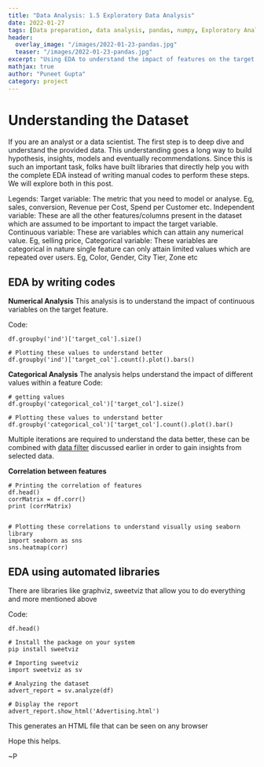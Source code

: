 ```yaml
---
title: "Data Analysis: 1.5 Exploratory Data Analysis"
date: 2022-01-27
tags: [Data preparation, data analysis, pandas, numpy, Exploratory Analysis, EDA]
header:
  overlay_image: "/images/2022-01-23-pandas.jpg"
  teaser: "/images/2022-01-23-pandas.jpg"
excerpt: "Using EDA to understand the impact of features on the target variable"
mathjax: true
author: "Puneet Gupta"
category: project
---
```


# Understanding the Dataset

If you are an analyst or a data scientist. The first step is to deep dive and understand the provided data. This understanding goes a long way to build hypothesis, insights, models and eventually recommendations. Since this is such an important task, folks have built libraries that directly help you with the complete EDA instead of writing manual codes to perform these steps. We will explore both in this post.

Legends:
Target variable: The metric that you need to model or analyse. Eg, sales, conversion, Revenue per Cost, Spend per Customer etc.
Independent variable: These are all the other features/columns present in the dataset which are assumed to be important to impact the target variable.
Continuous variable: These are variables which can attain any numerical value. Eg, selling price,
Categorical variable: These variables are categorical in nature single feature can only attain limited values which are repeated over users. Eg, Color, Gender, City Tier, Zone etc

## EDA by writing codes

**Numerical Analysis**
This analysis is to understand the impact of continuous variables on the target feature.

Code:
```
df.groupby('ind')['target_col'].size()

# Plotting these values to understand better
df.groupby('ind')['target_col'].count().plot().bars()
```

**Categorical Analysis**
The analysis helps understand the impact of different values within a feature
Code:
```
# getting values
df.groupby('categorical_col')['target_col'].size()

# Plotting these values to understand better
df.groupby('categorical_col')['target_col'].count().plot().bar()
```
Multiple iterations are required to understand the data better, these can be combined with [data filter]() discussed earlier in order to gain insights from selected data.

**Correlation between features**
```
# Printing the correlation of features
df.head()
corrMatrix = df.corr()
print (corrMatrix)


# Plotting these correlations to understand visually using seaborn library
import seaborn as sns
sns.heatmap(corr)
```


## EDA using automated libraries

There are libraries like graphviz, sweetviz that allow you to do everything and more mentioned above

Code:
```
df.head()

# Install the package on your system
pip install sweetviz

# Importing sweetviz
import sweetviz as sv

# Analyzing the dataset
advert_report = sv.analyze(df)

# Display the report
advert_report.show_html('Advertising.html')
```
This generates an HTML file that can be seen on any browser

Hope this helps.

~P
